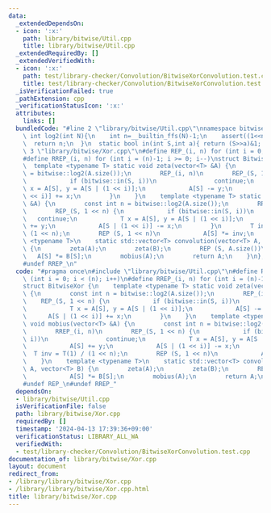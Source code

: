 ```yaml
---
data:
  _extendedDependsOn:
  - icon: ':x:'
    path: library/bitwise/Util.cpp
    title: library/bitwise/Util.cpp
  _extendedRequiredBy: []
  _extendedVerifiedWith:
  - icon: ':x:'
    path: test/library-checker/Convolution/BitwiseXorConvolution.test.cpp
    title: test/library-checker/Convolution/BitwiseXorConvolution.test.cpp
  _isVerificationFailed: true
  _pathExtension: cpp
  _verificationStatusIcon: ':x:'
  attributes:
    links: []
  bundledCode: "#line 2 \"library/bitwise/Util.cpp\"\nnamespace bitwise{\n  static\
    \ int log2(int N){\n    int n=__builtin_ffs(N)-1;\n    assert((1<<n)==N);\n  \
    \  return n;\n  }\n  static bool in(int S,int a){ return (S>>a)&1; }\n}\n#line\
    \ 3 \"library/bitwise/Xor.cpp\"\n#define REP_(i, n) for (int i = 0; i < (n); i++)\n\
    #define RREP_(i, n) for (int i = (n)-1; i >= 0; i--)\nstruct BitwiseXor {\n  \
    \  template <typename T> static void zeta(vector<T> &A) {\n        const int n\
    \ = bitwise::log2(A.size());\n        REP_(i, n)\n        REP_(S, 1 << n) {\n\
    \            if (bitwise::in(S, i))\n                continue;\n            T\
    \ x = A[S], y = A[S | (1 << i)];\n            A[S] -= y;\n            A[S | (1\
    \ << i)] += x;\n        }\n    }\n    template <typename T> static void mobius(vector<T>\
    \ &A) {\n        const int n = bitwise::log2(A.size());\n        RREP_(i, n)\n\
    \        REP_(S, 1 << n) {\n            if (bitwise::in(S, i))\n             \
    \   continue;\n            T x = A[S], y = A[S | (1 << i)];\n            A[S]\
    \ += y;\n            A[S | (1 << i)] -= x;\n        }\n        T inv = T(1) /\
    \ (1 << n);\n        REP (S, 1 << n)\n            A[S] *= inv;\n    }\n    template\
    \ <typename T>\n    static std::vector<T> convolution(vector<T> A, vector<T> B)\
    \ {\n        zeta(A);\n        zeta(B);\n        REP (S, A.size())\n         \
    \   A[S] *= B[S];\n        mobius(A);\n        return A;\n    }\n};\n#undef REP_\n\
    #undef RREP_\n"
  code: "#pragma once\n#include \"library/bitwise/Util.cpp\"\n#define REP_(i, n) for\
    \ (int i = 0; i < (n); i++)\n#define RREP_(i, n) for (int i = (n)-1; i >= 0; i--)\n\
    struct BitwiseXor {\n    template <typename T> static void zeta(vector<T> &A)\
    \ {\n        const int n = bitwise::log2(A.size());\n        REP_(i, n)\n    \
    \    REP_(S, 1 << n) {\n            if (bitwise::in(S, i))\n                continue;\n\
    \            T x = A[S], y = A[S | (1 << i)];\n            A[S] -= y;\n      \
    \      A[S | (1 << i)] += x;\n        }\n    }\n    template <typename T> static\
    \ void mobius(vector<T> &A) {\n        const int n = bitwise::log2(A.size());\n\
    \        RREP_(i, n)\n        REP_(S, 1 << n) {\n            if (bitwise::in(S,\
    \ i))\n                continue;\n            T x = A[S], y = A[S | (1 << i)];\n\
    \            A[S] += y;\n            A[S | (1 << i)] -= x;\n        }\n      \
    \  T inv = T(1) / (1 << n);\n        REP (S, 1 << n)\n            A[S] *= inv;\n\
    \    }\n    template <typename T>\n    static std::vector<T> convolution(vector<T>\
    \ A, vector<T> B) {\n        zeta(A);\n        zeta(B);\n        REP (S, A.size())\n\
    \            A[S] *= B[S];\n        mobius(A);\n        return A;\n    }\n};\n\
    #undef REP_\n#undef RREP_"
  dependsOn:
  - library/bitwise/Util.cpp
  isVerificationFile: false
  path: library/bitwise/Xor.cpp
  requiredBy: []
  timestamp: '2024-04-13 17:39:36+09:00'
  verificationStatus: LIBRARY_ALL_WA
  verifiedWith:
  - test/library-checker/Convolution/BitwiseXorConvolution.test.cpp
documentation_of: library/bitwise/Xor.cpp
layout: document
redirect_from:
- /library/library/bitwise/Xor.cpp
- /library/library/bitwise/Xor.cpp.html
title: library/bitwise/Xor.cpp
---
```

